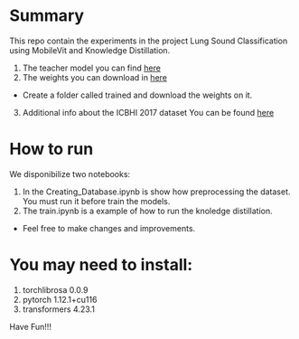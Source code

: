 # Summary
This repo contain the experiments in the project Lung Sound Classification using MobileVit and Knowledge Distillation.
1. The teacher model you can find [here](https://github.com/qiuqiangkong/audioset_tagging_cnn)
2. The weights you can download in [here](https://www.dropbox.com/sh/si61g3j69rvuw0w/AAAdHObq3_9G4QBKzgaJLIcUa?dl=0)   
- Create a folder called trained and download the weights on it.
3. Additional info about the ICBHI 2017 dataset You can be found [here](https://bhichallenge.med.auth.gr/ICBHI_2017_Challenge)

# How to run
We disponibilize two notebooks:
1. In the Creating_Database.ipynb is show how preprocessing the dataset. You must run it before train the models.
2. The train.ipynb is a example of how to run the knoledge distillation. 
* Feel free to make changes and improvements.

# You may need to install:
1. torchlibrosa 0.0.9
2. pytorch 1.12.1+cu116
3. transformers 4.23.1

Have Fun!!!
